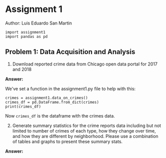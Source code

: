 # Assignment 1

Author: Luis Eduardo San Martin

```python3 setup
import assignment1
import pandas as pd
```

## Problem 1: Data Acquisition and Analysis

1. Download reported crime data from Chicago open data portal for 2017 and
2018

**Answer:**

We've set a function in the assignment1.py file to help with this:

```python3 p1a
crimes = assignment1.data_on_crimes()
crimes_df = pd.DataFrame.from_dict(crimes)
print(crimes_df)
```
Now `crimes_df` is the dataframe with the crimes data.

2. Generate summary statistics for the crime reports data including but not limited to number of crimes of each type, how they change over time, and how they are
different by neighborhood. Please use a combination of tables and graphs to
present these summary stats.

**Answer:**